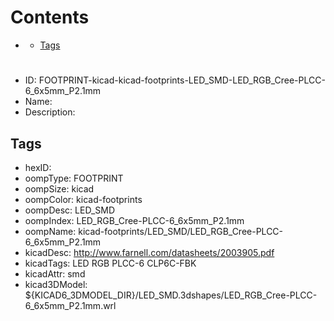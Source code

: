 



Contents
========

* [](#)
	* [Tags](#tags)

# 

- ID: FOOTPRINT-kicad-kicad-footprints-LED_SMD-LED_RGB_Cree-PLCC-6_6x5mm_P2.1mm
- Name: 
- Description: 

## Tags

- hexID: 
- oompType: FOOTPRINT
- oompSize: kicad
- oompColor: kicad-footprints
- oompDesc: LED_SMD
- oompIndex: LED_RGB_Cree-PLCC-6_6x5mm_P2.1mm
- oompName: kicad-footprints/LED_SMD/LED_RGB_Cree-PLCC-6_6x5mm_P2.1mm
- kicadDesc: http://www.farnell.com/datasheets/2003905.pdf
- kicadTags: LED RGB PLCC-6 CLP6C-FBK
- kicadAttr: smd
- kicad3DModel: ${KICAD6_3DMODEL_DIR}/LED_SMD.3dshapes/LED_RGB_Cree-PLCC-6_6x5mm_P2.1mm.wrl
